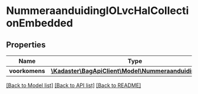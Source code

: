 # NummeraanduidingIOLvcHalCollectionEmbedded

## Properties
Name | Type | Description | Notes
------------ | ------------- | ------------- | -------------
**voorkomens** | [**\Kadaster\BagApiClient\Model\NummeraanduidingIOHal[]**](NummeraanduidingIOHal.md) |  | [optional] 

[[Back to Model list]](../../README.md#documentation-for-models) [[Back to API list]](../../README.md#documentation-for-api-endpoints) [[Back to README]](../../README.md)

